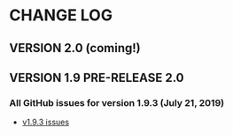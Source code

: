 # CHANGE LOG

## VERSION 2.0 (coming!)


## VERSION 1.9 PRE-RELEASE 2.0

### All GitHub issues for version 1.9.3 (July 21, 2019)
* [v1.9.3 issues](https://github.com/LaSalleSoftware/lsv2-novabackend-pkg/milestone/1?closed=1)

